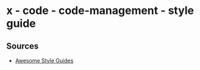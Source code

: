 # x - code - code-management - style guide

## Sources

*   [Awesome Style Guides](https://github.com/kciter/awesome-style-guide)
